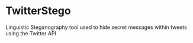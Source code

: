 # TwitterStego
Linguistic Steganography tool used to hide secret messages within tweets using the Twitter API
